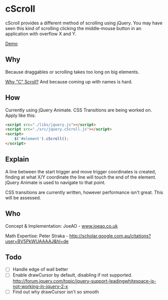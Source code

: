 cScroll
=============
cScroll provides a different method of scrolling using jQuery. You may have seen this kind of scrolling clicking the middle-mouse button in an application with overflow X and Y.

<a target="_blank" href="http://cScroll.joeao.co.uk">Demo</a>

Why
---
Because draggables or scrolling takes too long on big elements.

<a href="http://www.space.com/15830-light-speed.html">Why "C" Scroll?</a> And because coming up with names is hard. 

How
---
Currently using jQuery Animate. CSS Transitions are being worked on.
Apply like this:
```html
<script src="./libs/jquery.js"></script>
<script src="./src/jquery.cScroll.js"></script>
<script>
    $('#element').cScroll();
</script>
```

Explain
-----
A line between the start trigger and move trigger coordinates is created, finding at what X/Y coordinate the line will touch the end of the element. jQuery Animate is used to navigate to that point.

CSS transitions are currently written, however performance isn't great. This will be assessed.

Who
---
Concept & Implementation: JoeAO - www.joeao.co.uk

Math Expertise: Peter Straka - http://scholar.google.com.au/citations?user=BV5PkWUAAAAJ&hl=de

Todo
----
- [ ] Handle edge of wall better
- [ ] Enable drawCursor by default, disabling if not supported. <a target="_blank" href="http://forum.jquery.com/topic/jquery-support-leadingwhitespace-is-not-working-in-jquery-2-x">http://forum.jquery.com/topic/jquery-support-leadingwhitespace-is-not-working-in-jquery-2-x</a>
- [ ] Find out why drawCursor isn't so smooth